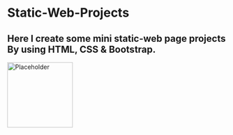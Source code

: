 # Static-Web-Projects
## Here I create some mini static-web page projects By using HTML, CSS & Bootstrap.
<img src="https://via.placeholder.com/150](https://github.com/Suprit202/Static-Web-Projects/blob/main/preview-pics/Screenshot%202025-06-23%20230645.png?raw=true" alt="Placeholder" width="150" />

